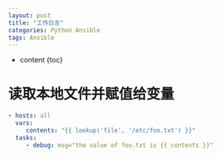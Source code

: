 ```yaml
---
layout: post
title: "工作日志"
categories: Python Ansible
tags: Ansible
---
```


* content
{toc}

# 读取本地文件并赋值给变量

```yaml
- hosts: all
  vars:
     contents: "{{ lookup('file', '/etc/foo.txt') }}"
  tasks:
     - debug: msg="the value of foo.txt is {{ contents }}"
```
